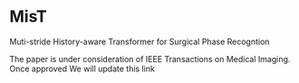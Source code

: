 # MisT
Muti-stride History-aware Transformer for Surgical Phase Recogntion

The paper is under consideration of IEEE Transactions on Medical Imaging. Once approved We will update this link
